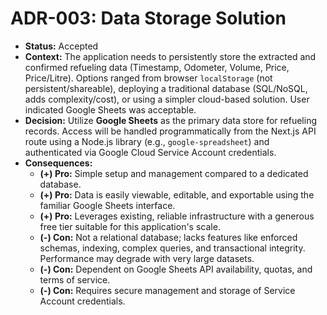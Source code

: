 # ADR-003: Data Storage Solution

- **Status:** Accepted
- **Context:** The application needs to persistently store the extracted and confirmed refueling data (Timestamp, Odometer, Volume, Price, Price/Litre). Options ranged from browser `localStorage` (not persistent/shareable), deploying a traditional database (SQL/NoSQL, adds complexity/cost), or using a simpler cloud-based solution. User indicated Google Sheets was acceptable.
- **Decision:** Utilize **Google Sheets** as the primary data store for refueling records. Access will be handled programmatically from the Next.js API route using a Node.js library (e.g., `google-spreadsheet`) and authenticated via Google Cloud Service Account credentials.
- **Consequences:**
  - **(+) Pro:** Simple setup and management compared to a dedicated database.
  - **(+) Pro:** Data is easily viewable, editable, and exportable using the familiar Google Sheets interface.
  - **(+) Pro:** Leverages existing, reliable infrastructure with a generous free tier suitable for this application's scale.
  - **(-) Con:** Not a relational database; lacks features like enforced schemas, indexing, complex queries, and transactional integrity. Performance may degrade with very large datasets.
  - **(-) Con:** Dependent on Google Sheets API availability, quotas, and terms of service.
  - **(-) Con:** Requires secure management and storage of Service Account credentials.
